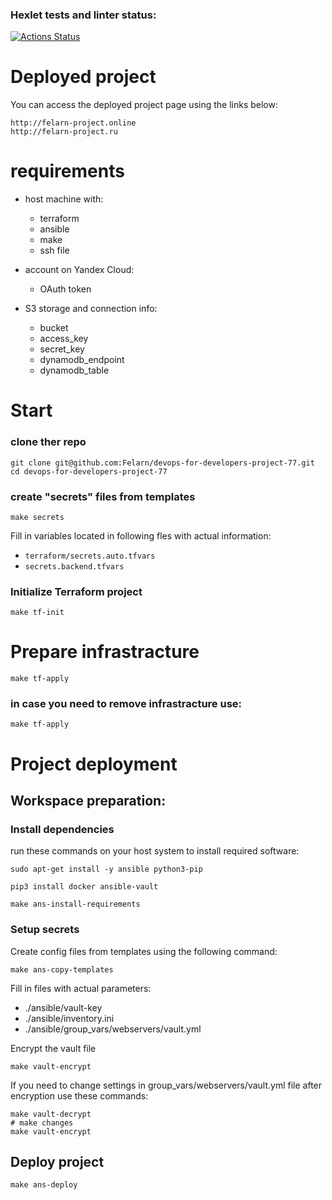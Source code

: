 ### Hexlet tests and linter status:

[![Actions Status](https://github.com/Felarn/devops-for-developers-project-77/actions/workflows/hexlet-check.yml/badge.svg)](https://github.com/Felarn/devops-for-developers-project-77/actions)

# Deployed project

You can access the deployed project page using the links below:

```
http://felarn-project.online
http://felarn-project.ru

```

# requirements

- host machine with:

  - terraform
  - ansible
  - make
  - ssh file

- account on Yandex Cloud:

  - OAuth token

- S3 storage and connection info:
  - bucket
  - access_key
  - secret_key
  - dynamodb_endpoint
  - dynamodb_table

# Start

### clone ther repo

```
git clone git@github.com:Felarn/devops-for-developers-project-77.git
cd devops-for-developers-project-77
```

### create "secrets" files from templates

```
make secrets
```

Fill in variables located in following fles with actual information:

- `terraform/secrets.auto.tfvars`
- `secrets.backend.tfvars`

### Initialize Terraform project

```
make tf-init
```

# Prepare infrastracture

```
make tf-apply
```

### in case you need to remove infrastracture use:

```
make tf-apply
```

# Project deployment

## Workspace preparation:

### Install dependencies

run these commands on your host system to install required software:

```
sudo apt-get install -y ansible python3-pip

pip3 install docker ansible-vault

make ans-install-requirements
```

### Setup secrets

Create config files from templates using the following command:

```
make ans-copy-templates
```

Fill in files with actual parameters:

- ./ansible/vault-key
- ./ansible/inventory.ini
- ./ansible/group_vars/webservers/vault.yml

Encrypt the vault file

```
make vault-encrypt
```

If you need to change settings in group_vars/webservers/vault.yml file after encryption use these commands:

```
make vault-decrypt
# make changes
make vault-encrypt
```

## Deploy project

```
make ans-deploy
```
